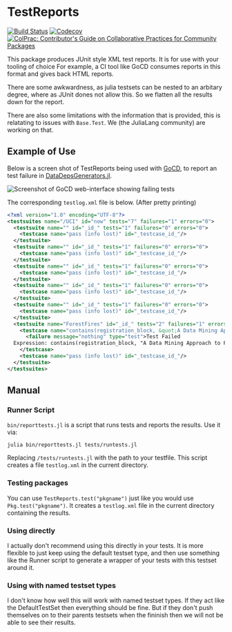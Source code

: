 # TestReports

[![Build Status](https://travis-ci.com/JuliaTesting/TestReports.jl.svg?branch=master)](https://travis-ci.com/JuliaTesting/TestReports.jl.svg)
[![Codecov](https://codecov.io/gh/JuliaTesting/TestReports.jl/branch/master/graph/badge.svg)](https://codecov.io/gh/JuliaTesting/TestReports.jl)
[![ColPrac: Contributor's Guide on Collaborative Practices for Community Packages](https://img.shields.io/badge/ColPrac-Contributor's%20Guide-blueviolet)](https://github.com/SciML/ColPrac)


This package produces JUnit style XML test reports.
It is for use with your tooling of choice
For example, a CI tool like GoCD consumes reports in this format and gives back HTML reports.

There are some awkwardness, as julia testsets can be nested to an arbitary degree,
where as JUnit dones not allow this.
So we flatten all the results down for the report.

There are also some limitations with the information that is provided, this is relatating to issues with `Base.Test`.
We (the JuliaLang community) are working on that.

## Example of Use
Below is a screen shot of TestReports being used with [GoCD](https://github.com/gocd/gocd/),
to report an test failure in [DataDepsGenerators.jl](https://github.com/oxinabox/DataDepsGenerators.jl/).

![Screenshot of GoCD web-interface showing failing tests](docs/imgs/FailingTests.PNG)

The corresponding `testlog.xml` file is below.
(After pretty printing)

```xml
<?xml version="1.0" encoding="UTF-8"?>
<testsuites name="/UCI" id="now" tests="7" failures="1" errors="0">
  <testsuite name="" id="_id_" tests="1" failures="0" errors="0">
    <testcase name="pass (info lost)" id="_testcase_id_"/>
  </testsuite>
  <testsuite name="" id="_id_" tests="1" failures="0" errors="0">
    <testcase name="pass (info lost)" id="_testcase_id_"/>
  </testsuite>
  <testsuite name="" id="_id_" tests="1" failures="0" errors="0">
    <testcase name="pass (info lost)" id="_testcase_id_"/>
  </testsuite>
  <testsuite name="" id="_id_" tests="1" failures="0" errors="0">
    <testcase name="pass (info lost)" id="_testcase_id_"/>
  </testsuite>
  <testsuite name="" id="_id_" tests="1" failures="0" errors="0">
    <testcase name="pass (info lost)" id="_testcase_id_"/>
  </testsuite>
  <testsuite name="ForestFires" id="_id_" tests="2" failures="1" errors="0">
    <testcase name="contains(registration_block, &quot;A Data Mining Approach to Predict Forest Fires using Meteorological Data&quot;)" id="_testcase_id_">
      <failure message="nothing" type="test">Test Failed
  Expression: contains(registration_block, "A Data Mining Approach to Predict Forest Fires using Meteorological Data")</failure>
    </testcase>
    <testcase name="pass (info lost)" id="_testcase_id_"/>
  </testsuite>
</testsuites>
```

## Manual

### Runner Script

`bin/reporttests.jl` is a script that runs tests and reports the results.
Use it via:

```
julia bin/reporttests.jl tests/runtests.jl
```

Replacing `/tests/runtests.jl` with the path to your testfile.
This script creates a file `testlog.xml` in the current directory.

### Testing packages

You can use `TestReports.test("pkgname")` just like you would use `Pkg.test("pkgname")`.
It creates a `testlog.xml` file in the current directory containing the results.


### Using directly
I actually don't recommend using this directly in your tests.
It is more flexible to just keep using the default testset type,
and then use something like the Runner script to generate a wrapper of your tests with this testset around it.

### Using with named testset types
I don't know how well this will work with named testset types.
If they act like the DefaultTestSet then everything should be fine.
But if they don't push themselves on to their parents testsets when the fininish then we will not be able to see their results.

